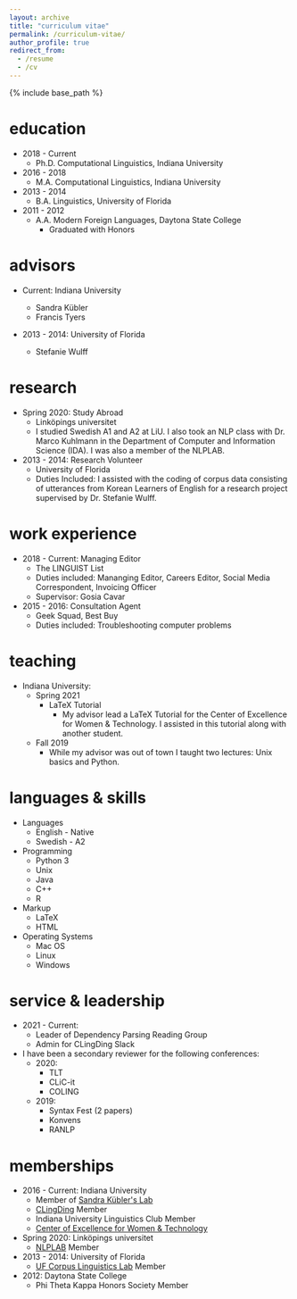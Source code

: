```yaml
---
layout: archive
title: "curriculum vitae"
permalink: /curriculum-vitae/
author_profile: true
redirect_from:
  - /resume
  - /cv
---
```


{% include base_path %}

education
======
* 2018 - Current
  * Ph.D. Computational Linguistics, Indiana University
* 2016 - 2018
  * M.A. Computational Linguistics, Indiana University
* 2013 - 2014
  * B.A. Linguistics, University of Florida
* 2011 - 2012
  * A.A. Modern Foreign Languages, Daytona State College
    * Graduated with Honors

advisors
======
* Current: Indiana University
  * Sandra Kübler
  * Francis Tyers  
  
* 2013 - 2014: University of Florida
  * Stefanie Wulff

research
======
* Spring 2020: Study Abroad
  * Linköpings universitet
  * I studied Swedish A1 and A2 at LiU. I also took an NLP class with Dr. Marco Kuhlmann in the Department of Computer and Information Science (IDA). I was also a member of the NLPLAB. 
* 2013 - 2014: Research Volunteer
  * University of Florida
  * Duties Included: I assisted with the coding of corpus data consisting of utterances from Korean Learners of English for a research project supervised by Dr. Stefanie Wulff.

work experience
======
* 2018 - Current: Managing Editor
  * The LINGUIST List
  * Duties included: Mananging Editor, Careers Editor, Social Media Correspondent, Invoicing Officer
  * Supervisor: Gosia Cavar 
* 2015 - 2016: Consultation Agent
  * Geek Squad, Best Buy
  * Duties included: Troubleshooting computer problems

teaching
======
* Indiana University:
  * Spring 2021
    * LaTeX Tutorial
      * My advisor lead a LaTeX Tutorial for the Center of Excellence for Women & Technology. I assisted in this tutorial along with another student.
  * Fall 2019
    * While my advisor was out of town I taught two lectures: Unix basics and Python.

languages & skills
======
* Languages
  * English - Native
  * Swedish - A2
* Programming
  * Python 3
  * Unix
  * Java
  * C++
  * R
* Markup
  * LaTeX
  * HTML
* Operating Systems
  * Mac OS
  * Linux
  * Windows

service & leadership
======
  * 2021 - Current:
    * Leader of Dependency Parsing Reading Group
    * Admin for CLingDing Slack
* I have been a secondary reviewer for the following conferences:
  * 2020:
    * TLT
    * CLiC-it
    * COLING
  * 2019:
    * Syntax Fest (2 papers)
    * Konvens
    * RANLP

memberships
======
* 2016 - Current: Indiana University
  * Member of [Sandra Kübler's Lab](https://www.researchgate.net/lab/Sandra-Kuebler-Lab)
  * [CLingDing](https://cl.indiana.edu/clingding.html) Member
  * Indiana University Linguistics Club Member
  * [Center of Excellence for Women & Technology](https://womenandtech.indiana.edu/)
* Spring 2020: Linköpings universitet
  * [NLPLAB](https://www.ida.liu.se/divisions/hcs/nlplab/) Member
* 2013 - 2014: University of Florida
  * [UF Corpus Linguistics Lab](https://people.clas.ufl.edu/swulff/uf-corpus-linguistics-lab/) Member
* 2012: Daytona State College
  * Phi Theta Kappa Honors Society Member